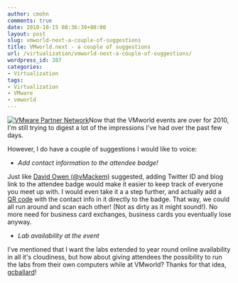 ```yaml
---
author: cmohn
comments: true
date: 2010-10-15 08:36:39+00:00
layout: post
slug: vmworld-next-a-couple-of-suggestions
title: VMworld.next - a couple of suggestions
url: /virtualization/vmworld-next-a-couple-of-suggestions/
wordpress_id: 387
categories:
- Virtualization
tags:
- Virtualization
- VMware
- vmworld
---
```


[![VMware Partner Network](http://farm5.static.flickr.com/4132/5082016317_997a4e9457_m.jpg)](http://www.flickr.com/photos/h0bbel/5082016317/)Now that the VMworld events are over for 2010, I'm still trying to digest a lot of the impressions I've had over the past few days. 

However, I do have a couple of suggestions I would like to voice:
  





  * _Add contact information to the attendee badge!_  

Just like [David Owen (@vMackem)](http://twitter.com/#!/vMackem/status/27341883698) suggested, adding Twitter ID and blog link to the attendee badge would make it easier to keep track of everyone you meet up with. I would even take it a a step further, and actually add a [QR code](http://en.wikipedia.org/wiki/QR_Code) with the contact info in it directly to the badge. That way, we could all run around and scan each other! (Not as dirty as it might sound!). No more need for business card exchanges, business cards you eventually lose anyway.  


  


  * _Lab availability at the event_  

I've mentioned that I want the labs extended to year round online availability in all it's cloudiness, but how about giving attendees the possibility to run the labs from their own computers while at VMworld? Thanks for that idea, [gcballard](http://vninja.net/virtualization/extending-vmworld-labs/#comment-206)!



